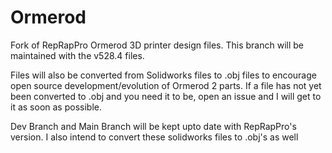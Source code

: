Ormerod
=======

Fork of RepRapPro Ormerod 3D printer design files.
This branch will be maintained with the v528.4 files.

Files will also be converted from Solidworks files to .obj files to encourage open source development/evolution of Ormerod 2 parts.
If a file has not yet been converted to .obj and you need it to be, open an issue and I will get to it as soon as possible.


Dev Branch and Main Branch will be kept upto date with RepRapPro's version.
I also intend to convert these solidworks files to .obj's as well
